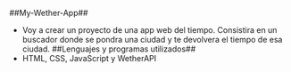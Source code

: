##My-Wether-App##
- Voy a crear un proyecto de una app web del tiempo. Consistira en un buscador donde se pondra una ciudad y te devolvera el tiempo de esa ciudad.
##Lenguajes y programas utilizados##
- HTML, CSS, JavaScript y WetherAPI
